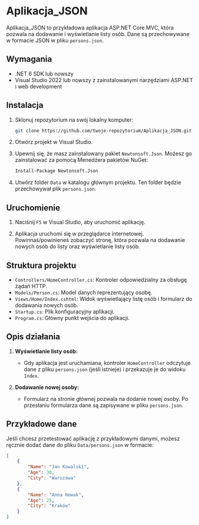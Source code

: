 # Aplikacja_JSON

Aplikacja_JSON to przykładowa aplikacja ASP.NET Core MVC, która pozwala na dodawanie i wyświetlanie listy osób. Dane są przechowywane w formacie JSON w pliku `persons.json`.

## Wymagania

- .NET 6 SDK lub nowszy
- Visual Studio 2022 lub nowszy z zainstalowanymi narzędziami ASP.NET i web development

## Instalacja

1. Sklonuj repozytorium na swój lokalny komputer:

    ```bash
    git clone https://github.com/twoje-repozytorium/Aplikacja_JSON.git
    ```

2. Otwórz projekt w Visual Studio.

3. Upewnij się, że masz zainstalowany pakiet `Newtonsoft.Json`. Możesz go zainstalować za pomocą Menedżera pakietów NuGet:

    ```bash
    Install-Package Newtonsoft.Json
    ```

4. Utwórz folder `Data` w katalogu głównym projektu. Ten folder będzie przechowywał plik `persons.json`.

## Uruchomienie

1. Naciśnij `F5` w Visual Studio, aby uruchomić aplikację.

2. Aplikacja uruchomi się w przeglądarce internetowej. Powinnaś/powinieneś zobaczyć stronę, która pozwala na dodawanie nowych osób do listy oraz wyświetlanie listy osób.

## Struktura projektu

- `Controllers/HomeController.cs`: Kontroler odpowiedzialny za obsługę żądań HTTP.
- `Models/Person.cs`: Model danych reprezentujący osobę.
- `Views/Home/Index.cshtml`: Widok wyświetlający listę osób i formularz do dodawania nowych osób.
- `Startup.cs`: Plik konfiguracyjny aplikacji.
- `Program.cs`: Główny punkt wejścia do aplikacji.

## Opis działania

1. **Wyświetlanie listy osób:**
    - Gdy aplikacja jest uruchamiana, kontroler `HomeController` odczytuje dane z pliku `persons.json` (jeśli istnieje) i przekazuje je do widoku `Index`.

2. **Dodawanie nowej osoby:**
    - Formularz na stronie głównej pozwala na dodanie nowej osoby. Po przesłaniu formularza dane są zapisywane w pliku `persons.json`.

## Przykładowe dane

Jeśli chcesz przetestować aplikację z przykładowymi danymi, możesz ręcznie dodać dane do pliku `Data/persons.json` w formacie:

```json
[
    {
        "Name": "Jan Kowalski",
        "Age": 30,
        "City": "Warszawa"
    },
    {
        "Name": "Anna Nowak",
        "Age": 25,
        "City": "Kraków"
    }
]
